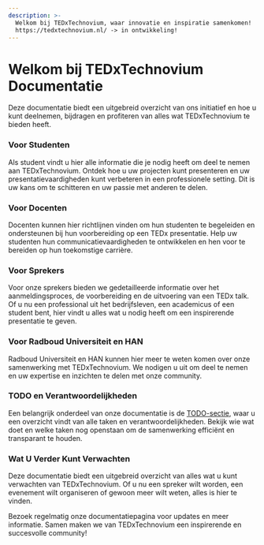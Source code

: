 ```yaml
---
description: >-
  Welkom bij TEDxTechnovium, waar innovatie en inspiratie samenkomen!
  https://tedxtechnovium.nl/ -> in ontwikkeling!
---
```


# Welkom bij TEDxTechnovium Documentatie

Deze documentatie biedt een uitgebreid overzicht van ons initiatief en hoe u kunt deelnemen, bijdragen en profiteren van alles wat TEDxTechnovium te bieden heeft.

### Voor Studenten

Als student vindt u hier alle informatie die je nodig heeft om deel te nemen aan TEDxTechnovium. Ontdek hoe u uw projecten kunt presenteren en uw presentatievaardigheden kunt verbeteren in een professionele setting. Dit is uw kans om te schitteren en uw passie met anderen te delen.

### Voor Docenten

Docenten kunnen hier richtlijnen vinden om hun studenten te begeleiden en ondersteunen bij hun voorbereiding op een TEDx presentatie. Help uw studenten hun communicatievaardigheden te ontwikkelen en hen voor te bereiden op hun toekomstige carrière.

### Voor Sprekers

Voor onze sprekers bieden we gedetailleerde informatie over het aanmeldingsproces, de voorbereiding en de uitvoering van een TEDx talk. Of u nu een professional uit het bedrijfsleven, een academicus of een student bent, hier vindt u alles wat u nodig heeft om een inspirerende presentatie te geven.

### Voor Radboud Universiteit en HAN

Radboud Universiteit en HAN kunnen hier meer te weten komen over onze samenwerking met TEDxTechnovium. We nodigen u uit om deel te nemen en uw expertise en inzichten te delen met onze community.

### TODO en Verantwoordelijkheden

Een belangrijk onderdeel van onze documentatie is de [TODO-sectie](https://github.com/users/technoviumunlimited/projects/4/views/1), waar u een overzicht vindt van alle taken en verantwoordelijkheden. Bekijk wie wat doet en welke taken nog openstaan om de samenwerking efficiënt en transparant te houden.

### Wat U Verder Kunt Verwachten

Deze documentatie biedt een uitgebreid overzicht van alles wat u kunt verwachten van TEDxTechnovium. Of u nu een spreker wilt worden, een evenement wilt organiseren of gewoon meer wilt weten, alles is hier te vinden.

Bezoek regelmatig onze documentatiepagina voor updates en meer informatie. Samen maken we van TEDxTechnovium een inspirerende en succesvolle community!
